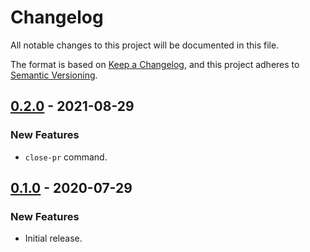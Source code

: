 # Changelog
All notable changes to this project will be documented in this file.

The format is based on [Keep a Changelog](https://keepachangelog.com/en/1.0.0/),
and this project adheres to [Semantic Versioning](https://semver.org/spec/v2.0.0.html).

## [0.2.0] - 2021-08-29

### New Features

* `close-pr` command.

## [0.1.0] - 2020-07-29

### New Features

* Initial release.

[Unreleased]: https://github.com/wearerequired/js/releases/tag/@wearerequired/wordpress-plugin-boilerplate@0.2.0...HEAD
[0.2.0]: https://github.com/wearerequired/js/releases/tag/@wearerequired/wordpress-plugin-boilerplate@0.1.0...@wearerequired/wordpress-plugin-boilerplate@0.2.0
[0.1.0]: https://github.com/wearerequired/js/releases/tag/@wearerequired/wordpress-plugin-boilerplate@0.1.0
